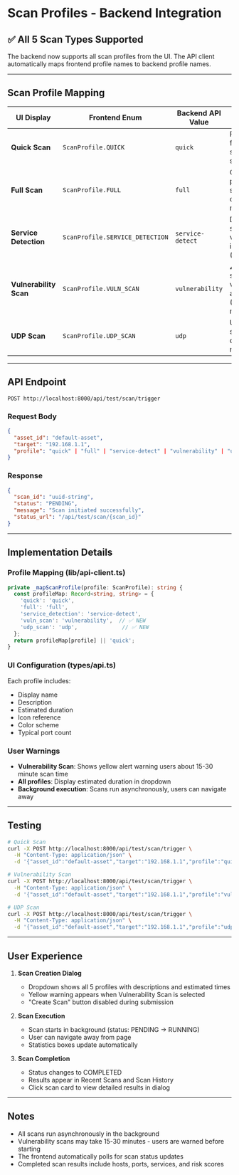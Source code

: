 # Scan Profiles - Backend Integration

## ✅ All 5 Scan Types Supported

The backend now supports all scan profiles from the UI. The API client automatically maps frontend profile names to backend profile names.

---

## Scan Profile Mapping

| UI Display | Frontend Enum | Backend API Value | Description |
|-----------|---------------|-------------------|-------------|
| **Quick Scan** | `ScanProfile.QUICK` | `quick` | Fast port scan for common services (~30 seconds) |
| **Full Scan** | `ScanProfile.FULL` | `full` | Comprehensive port and service detection (~5 minutes) |
| **Service Detection** | `ScanProfile.SERVICE_DETECTION` | `service-detect` | Detailed service and version identification (~10 minutes) |
| **Vulnerability Scan** | `ScanProfile.VULN_SCAN` | `vulnerability` | ⚠️ Deep security vulnerability assessment (15-30 minutes) |
| **UDP Scan** | `ScanProfile.UDP_SCAN` | `udp` | UDP port and service discovery (2-5 minutes) |

---

## API Endpoint

```
POST http://localhost:8000/api/test/scan/trigger
```

### Request Body
```json
{
  "asset_id": "default-asset",
  "target": "192.168.1.1",
  "profile": "quick" | "full" | "service-detect" | "vulnerability" | "udp"
}
```

### Response
```json
{
  "scan_id": "uuid-string",
  "status": "PENDING",
  "message": "Scan initiated successfully",
  "status_url": "/api/test/scan/{scan_id}"
}
```

---

## Implementation Details

### Profile Mapping (lib/api-client.ts)
```typescript
private _mapScanProfile(profile: ScanProfile): string {
  const profileMap: Record<string, string> = {
    'quick': 'quick',
    'full': 'full',
    'service_detection': 'service-detect',
    'vuln_scan': 'vulnerability',  // ✅ NEW
    'udp_scan': 'udp',              // ✅ NEW
  };
  return profileMap[profile] || 'quick';
}
```

### UI Configuration (types/api.ts)
Each profile includes:
- Display name
- Description
- Estimated duration
- Icon reference
- Color scheme
- Typical port count

### User Warnings
- **Vulnerability Scan**: Shows yellow alert warning users about 15-30 minute scan time
- **All profiles**: Display estimated duration in dropdown
- **Background execution**: Scans run asynchronously, users can navigate away

---

## Testing

```bash
# Quick Scan
curl -X POST http://localhost:8000/api/test/scan/trigger \
  -H "Content-Type: application/json" \
  -d '{"asset_id":"default-asset","target":"192.168.1.1","profile":"quick"}'

# Vulnerability Scan
curl -X POST http://localhost:8000/api/test/scan/trigger \
  -H "Content-Type: application/json" \
  -d '{"asset_id":"default-asset","target":"192.168.1.1","profile":"vulnerability"}'

# UDP Scan
curl -X POST http://localhost:8000/api/test/scan/trigger \
  -H "Content-Type: application/json" \
  -d '{"asset_id":"default-asset","target":"192.168.1.1","profile":"udp"}'
```

---

## User Experience

1. **Scan Creation Dialog**
   - Dropdown shows all 5 profiles with descriptions and estimated times
   - Yellow warning appears when Vulnerability Scan is selected
   - "Create Scan" button disabled during submission

2. **Scan Execution**
   - Scan starts in background (status: PENDING → RUNNING)
   - User can navigate away from page
   - Statistics boxes update automatically

3. **Scan Completion**
   - Status changes to COMPLETED
   - Results appear in Recent Scans and Scan History
   - Click scan card to view detailed results in dialog

---

## Notes

- All scans run asynchronously in the background
- Vulnerability scans may take 15-30 minutes - users are warned before starting
- The frontend automatically polls for scan status updates
- Completed scan results include hosts, ports, services, and risk scores
